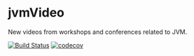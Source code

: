 # jvmVideo
New videos from workshops and conferences related to JVM.

[![Build Status](https://travis-ci.org/akrystian/jvmVideo.svg?branch=master)](https://travis-ci.org/akrystian/jvmVideo)
[![codecov](https://codecov.io/gh/akrystian/jvmVideo/branch/master/graph/badge.svg)](https://codecov.io/gh/akrystian/jvmVideo)